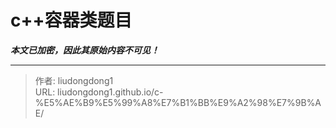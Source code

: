 # c++容器类题目

***本文已加密，因此其原始内容不可见！***

---

> 作者: liudongdong1  
> URL: liudongdong1.github.io/c-%E5%AE%B9%E5%99%A8%E7%B1%BB%E9%A2%98%E7%9B%AE/  

